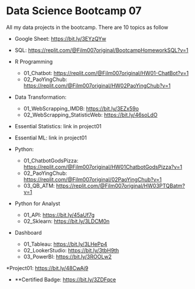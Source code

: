 # Data Science Bootcamp 07
All my data projects in the bootcamp. There are 10 topics as follow

 - Google Sheet: https://bit.ly/3EYzQYw
   
 - SQL: https://replit.com/@Film007original/BootcampHomeworkSQL?v=1
   
 - R Programming
   - 01_Chatbot: https://replit.com/@Film007original/HW01-ChatBot?v=1
   - 02_PaoYingChub: https://replit.com/@Film007original/HW02PaoYingChub?v=1

 - Data Transformation:
   - 01_WebScrapping_IMDB: https://bit.ly/3EZx59o
   - 02_WebScrapping_StatisticWeb: https://bit.ly/46soLdO

 - Essential Statistics: link in project01 
  
 - Essential ML: link in project01
  
 - Python:
   - 01_ChatbotGodsPizza: https://replit.com/@Film007original/HW01ChatbotGodsPizza?v=1
   - 02_PaoYingChub: https://replit.com/@Film007original/02PaoYingChub?v=1
   - 03_QB_ATM: https://replit.com/@Film007original/HW03PTQBatm?v=1
   
 - Python for Analyst
   - 01_API: https://bit.ly/45aUf7g
   - 02_Sklearn: https://bit.ly/3LDCM0n

   
 - Dashboard
   - 01_Tableau: https://bit.ly/3LHePp4
   - 02_LookerStudio: https://bit.ly/3tbH9th
   - 03_PowerBI: https://bit.ly/3ROOLw2

*Project01: https://bit.ly/48CwAj9


- **Certified Badge: https://bit.ly/3ZDFqce
